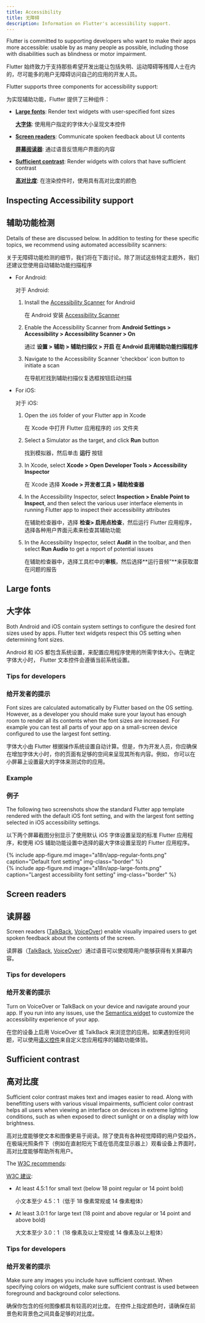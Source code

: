 ```yaml
---
title: Accessibility
title: 无障碍
description: Information on Flutter's accessibility support.
---
```


Flutter is committed to supporting developers who want to make their apps more
accessible: usable by as many people as possible, including those with
disabilities such as blindness or motor impairment.

Flutter 始终致力于支持那些希望开发出能让包括失明、运动障碍等残障人士在内的，尽可能多的用户无障碍访问自己的应用的开发人员。

Flutter supports three components for accessibility support:

为实现辅助功能，Flutter 提供了三种组件：

* **[Large fonts](#large-fonts)**: Render text widgets with user-specified font
  sizes

  **[大字体](#large-fonts)**: 使用用户指定的字体大小呈现文本控件

* **[Screen readers](#screen-readers)**: Communicate spoken feedback about UI
  contents

  **[屏幕阅读器](#screen-readers)**: 通过语音反馈用户界面的内容

* **[Sufficient contrast](#sufficient-contrast)**: Render widgets with colors
  that have sufficient contrast

  **[高对比度](#sufficient-contrast)**:  在渲染控件时，使用具有高对比度的颜色

## Inspecting Accessibility support

##  辅助功能检测

Details of these are discussed below. In addition to testing for these
specific topics, we recommend using automated accessibility scanners:

关于无障碍功能检测的细节，我们将在下面讨论。除了测试这些特定主题外，我们还建议您使用自动辅助功能扫描程序

  * For Android:

    对于 Android:

    1. Install the [Accessibility Scanner][] for Android

       在 Android 安装 [Accessibility Scanner][]

    1. Enable the Accessibility Scanner from **Android Settings > Accessibility >
       Accessibility Scanner > On**

       通过 **设置 > 辅助 > 辅助扫描仪 > 开启 在 Android 启用辅助功能扫描程序**

    1. Navigate to the Accessibility Scanner 'checkbox' icon button to initiate a
       scan

       在导航栏找到辅助扫描仪复选框按钮启动扫描

  * For iOS:

    对于 iOS:

    1. Open the `iOS` folder of your Flutter app in Xcode

       在 Xcode 中打开 Flutter 应用程序的 `iOS` 文件夹

    1. Select a Simulator as the target, and click **Run** button

       找到模拟器，然后单击 **运行** 按钮

    1. In Xcode, select **Xcode > Open Developer Tools > Accessibility Inspector**

       在  Xcode 选择 **Xcode > 开发者工具 > 辅助检查器**

    1. In the Accessibility Inspector, select **Inspection > Enable Point to
       Inspect**, and then select the various user interface elements in running
       Flutter app to inspect their accessibility attributes

       在辅助检查器中，选择 **检查> 启用点检查**，然后运行 Flutter 应用程序，选择各种用户界面元素来检查其辅助功能

    1. In the Accessibility Inspector, select **Audit** in the toolbar, and then
       select **Run Audio** to get a report of potential issues

       在辅助检查器中，选择工具栏中的**审核**，然后选择**运行音频”**来获取潜在问题的报告

## Large fonts

## 大字体

Both Android and iOS contain system settings to configure the desired font
sizes used by apps. Flutter text widgets respect this OS setting when
determining font sizes.

Android 和 iOS 都包含系统设置，来配置应用程序使用的所需字体大小。在确定字体大小时， Flutter 文本控件会遵循当前系统设置。

### Tips for developers

### 给开发者的提示

Font sizes are calculated automatically by Flutter based on the OS setting.
However, as a developer you should make sure your layout has enough room to
render all its contents when the font sizes are increased. For example you can
test all parts of your app on a small-screen device configured to use the
largest font setting.

字体大小由 Flutter 根据操作系统设置自动计算。但是，作为开发人员，你应确保在增加字体大小时，你的页面有足够的空间来呈现其所有内容。例如，
你可以在小屏幕上设置最大的字体来测试你的应用。

### Example

### 例子

The following two screenshots show the standard Flutter app template rendered
with the default iOS font setting, and with the largest font setting selected in
iOS accessibility settings.

以下两个屏幕截图分别显示了使用默认 iOS 字体设置呈现的标准 Flutter 应用程序，和使用 iOS 辅助功能设置中选择的最大字体设置呈现的 Flutter 应用程序。

<div class="row">
  <div class="col-md-6">
    {% include app-figure.md image="a18n/app-regular-fonts.png" caption="Default font setting" img-class="border" %}
  </div>
  <div class="col-md-6">
    {% include app-figure.md image="a18n/app-large-fonts.png" caption="Largest accessibility font setting" img-class="border" %}
  </div>
</div>

## Screen readers

## 读屏器

Screen readers ([TalkBack][], [VoiceOver][]) enable visually
impaired users to get spoken feedback about the contents of the screen.

读屏器（[TalkBack](), [VoiceOver]()）通过语音可以使视障用户能够获得有关屏幕内容。

### Tips for developers

### 给开发者的提示

Turn on VoiceOver or TalkBack on your device and navigate around your app. If
you run into any issues, use the [Semantics widget][] to customize the
accessibility experience of your app.

在您的设备上启用 VoiceOver 或 TalkBack 来浏览您的应用。如果遇到任何问题，可以使用[语义控件]()来自定义您应用程序的辅助功能体验。

## Sufficient contrast

## 高对比度

Sufficient color contrast makes text and images easier to read. Along with
benefitting users with various visual impairments, sufficient color contrast
helps all users when viewing an interface on devices in extreme lighting
conditions, such as when exposed to direct sunlight or on a display with low
brightness.

高对比度能够使文本和图像更易于阅读。除了使具有各种视觉障碍的用户受益外，在极端光照条件下（例如在直射阳光下或在低亮度显示器上）观看设备上界面时，高对比度能够帮助所有用户。

The [W3C recommends][]: 

[W3C 建议]():

* At least 4.5:1 for small text (below 18 point regular or 14 point bold)

  小文本至少 4.5：1（低于 18 像素常规或 14 像素粗体）
  
* At least 3.0:1 for large text (18 point and above regular or 14 point and
  above bold)

  大文本至少 3.0：1（18 像素及以上常规或 14 像素及以上粗体）


### Tips for developers

### 给开发者的提示

Make sure any images you include have sufficient contrast.
When specifying colors on widgets, make sure sufficient contrast is used between
foreground and background color selections.

确保你包含的任何图像都具有较高的对比度。 在控件上指定颜色时，请确保在前景色和背景色之间具备足够的对比度。

[Accessibility Scanner]: https://play.google.com/store/apps/details?id=com.google.android.apps.accessibility.auditor&hl=en
[Semantics widget]: {{site.api}}/flutter/widgets/Semantics-class.html
[TalkBack]: https://support.google.com/accessibility/android/answer/6283677?hl=en
[W3C recommends]: https://www.w3.org/TR/UNDERSTANDING-WCAG20/visual-audio-contrast-contrast.html
[VoiceOver]: https://www.apple.com/lae/accessibility/iphone/vision/
